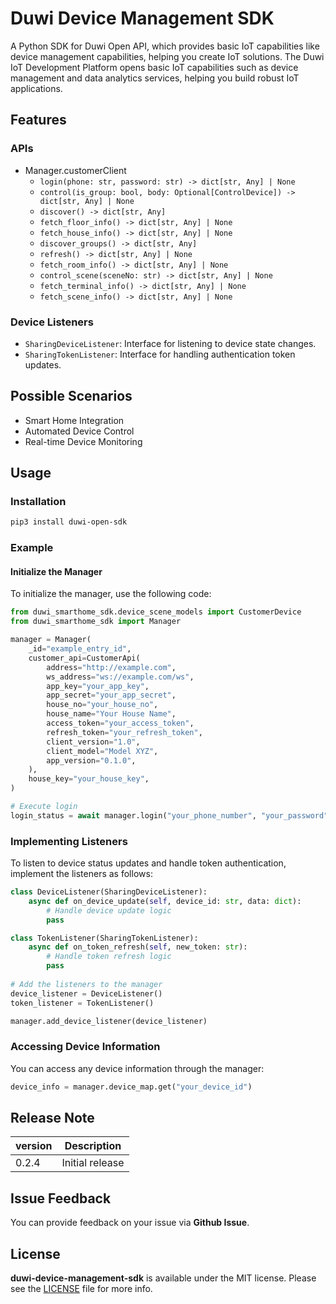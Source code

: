 # Duwi Device Management SDK

A Python SDK for Duwi Open API, which provides basic IoT capabilities like device management capabilities, helping you create IoT solutions. The Duwi IoT Development Platform opens basic IoT capabilities such as device management and data analytics services, helping you build robust IoT applications.

## Features

### APIs

- Manager.customerClient
  - `login(phone: str, password: str) -> dict[str, Any] | None`
  - `control(is_group: bool, body: Optional[ControlDevice]) -> dict[str, Any] | None`
  - `discover() -> dict[str, Any]`
  - `fetch_floor_info() -> dict[str, Any] | None`
  - `fetch_house_info() -> dict[str, Any] | None`
  - `discover_groups() -> dict[str, Any]`
  - `refresh() -> dict[str, Any] | None`
  - `fetch_room_info() -> dict[str, Any] | None`
  - `control_scene(sceneNo: str) -> dict[str, Any] | None`
  - `fetch_terminal_info() -> dict[str, Any] | None`
  - `fetch_scene_info() -> dict[str, Any] | None`

### Device Listeners

- `SharingDeviceListener`: Interface for listening to device state changes.
- `SharingTokenListener`: Interface for handling authentication token updates.

## Possible Scenarios

- Smart Home Integration
- Automated Device Control
- Real-time Device Monitoring

## Usage

### Installation

```bash
pip3 install duwi-open-sdk
```

### Example

#### Initialize the Manager

To initialize the manager, use the following code:

```python
from duwi_smarthome_sdk.device_scene_models import CustomerDevice
from duwi_smarthome_sdk import Manager

manager = Manager(
    _id="example_entry_id",
    customer_api=CustomerApi(
        address="http://example.com",
        ws_address="ws://example.com/ws",
        app_key="your_app_key",
        app_secret="your_app_secret",
        house_no="your_house_no",
        house_name="Your House Name",
        access_token="your_access_token",
        refresh_token="your_refresh_token",
        client_version="1.0",
        client_model="Model XYZ",
        app_version="0.1.0",
    ),
    house_key="your_house_key",
)

# Execute login
login_status = await manager.login("your_phone_number", "your_password")
```

### Implementing Listeners

To listen to device status updates and handle token authentication, implement the listeners as follows:

```python
class DeviceListener(SharingDeviceListener):
    async def on_device_update(self, device_id: str, data: dict):
        # Handle device update logic
        pass

class TokenListener(SharingTokenListener):
    async def on_token_refresh(self, new_token: str):
        # Handle token refresh logic
        pass
    
# Add the listeners to the manager
device_listener = DeviceListener()
token_listener = TokenListener()

manager.add_device_listener(device_listener)
```

### Accessing Device Information

You can access any device information through the manager:

```python
device_info = manager.device_map.get("your_device_id")
```

## Release Note

| version | Description       |
|---------|-------------------|
| 0.2.4   | Initial release    |

## Issue Feedback

You can provide feedback on your issue via **Github Issue**.

## License

**duwi-device-management-sdk** is available under the MIT license. Please see the [LICENSE](./LICENSE) file for more info.
